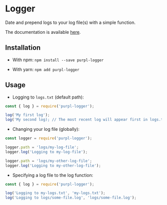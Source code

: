 # Logger

Date and prepend logs to your log file(s) with a simple function.

The documentation is available [here](https://purplnay.github.io/logger/logger.html).

## Installation

- With npm: `npm install --save purpl-logger`

- With yarn: `npm add purpl-logger`

## Usage

- Logging to `logs.txt` (default path):

```javascript
const { log } = require('purpl-logger');

log('My first log');
log('My second log); // The most recent log will appear first in logs.txt
```

- Changing your log file (globally):

```javascript
const logger = require('purpl-logger');

logger.path = 'logs/my-log-file';
logger.log('Logging to my-log-file');

logger.path = 'logs/my-other-log-file';
logger.log('Logging to my-other-log-file');
```

- Specifying a log file to the log function:

```javascript
const { log } = require('purpl-logger');

log('Logging to my-logs.txt', 'my-logs.txt');
log('Logging to logs/some-file.log', 'logs/some-file.log');
```
